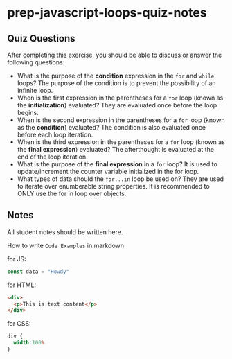 # prep-javascript-loops-quiz-notes



## Quiz Questions

After completing this exercise, you should be able to discuss or answer the following questions:

- What is the purpose of the **condition** expression in the `for` and `while` loops?
The purpose of the condition is to prevent the possibility of an infinite loop.
- When is the first expression in the parentheses for a `for` loop (known as the **initialization**) evaluated?
They are evaluated once before the loop begins.
- When is the second expression in the parentheses for a `for` loop (known as the **condition**) evaluated?
The condition is also evaluated once before each loop iteration.
- When is the third expression in the parentheses for a `for` loop (known as the **final expression**) evaluated?
The afterthought is evaluated at the end of the loop iteration.
- What is the purpose of the **final expression** in a `for` loop?
It is used to update/increment the counter variable initialized in the for loop.
- What types of data should the `for...in` loop be used on?
They are used to iterate over enumberable string properties. It is recommended to ONLY use the for in loop
over objects.


## Notes

All student notes should be written here.


How to write `Code Examples` in markdown

for JS:
```javascript
const data = "Howdy"
```

for HTML:
```html
<div>
  <p>This is text content</p>
</div>
```

for CSS:
```css
div {
  width:100%
}
```
